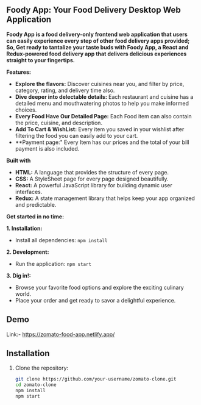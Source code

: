## Foody App: Your Food Delivery Desktop Web Application

**Foody App is a food delivery-only frontend web application that users can easily experience every step of other food delivery apps provided; So, Get ready to tantalize your taste buds with Foody App, a React and Redux-powered food delivery app that delivers delicious experiences straight to your fingertips.**

**Features:**

* **Explore the flavors:** Discover cuisines near you, and filter by price, category, rating, and delivery time also.
* **Dive deeper into delectable details:** Each restaurant and cuisine has a detailed menu and mouthwatering photos to help you make informed choices.
* **Every Food Have Our Detailed Page:** Each Food item can also contain the price, cuisine, and description.
* **Add To Cart & WishList:** Every item you saved in your wishlist after filtering the food you can easily add to your cart.
* **Payment page:" Every Item has our prices and the total of your bill payment is also included.


**Built with**
* **HTML:** A language that provides the structure of every page.
* **CSS:** A StyleSheet page for every page designed beautifully.
* **React:** A powerful JavaScript library for building dynamic user interfaces.
* **Redux:** A state management library that helps keep your app organized and predictable.


**Get started in no time:**

**1. Installation:**

* Install all dependencies: `npm install`

**2. Development:**

* Run the application: `npm start`

**3. Dig in!:**

* Browse your favorite food options and explore the exciting culinary world.
* Place your order and get ready to savor a delightful experience.
  
## Demo

Link:- https://zomato-food-app.netlify.app/

## Installation

1. Clone the repository:

   ```bash
   git clone https://github.com/your-username/zomato-clone.git
   cd zomato-clone
   npm install
   npm start
   ```

